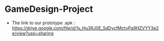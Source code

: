 # GameDesign-Project
- The link to our prototype .apk : https://drive.google.com/file/d/1v_Hu3RJ0E_5dDycfMctvPa9HZVYY3e2e/view?usp=sharing
